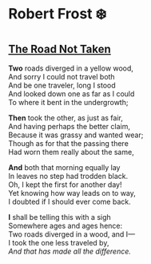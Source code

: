 # Robert Frost :snowflake:

## [The Road Not Taken](http://www.publicdomainpoems.com/theroadnottaken.html)

**Two** roads diverged in a yellow wood, <br>
And sorry I could not travel both <br>
And be one traveler, long I stood <br>
And looked down one as far as I could <br>
To where it bent in the undergrowth; 

**Then** took the other, as just as fair, <br>
And having perhaps the better claim, <br>
Because it was grassy and wanted wear; <br>
Though as for that the passing there <br>
Had worn them really about the same, 

**And** both that morning equally lay <br>
In leaves no step had trodden black. <br>
Oh, I kept the first for another day! <br>
Yet knowing how way leads on to way, <br>
I doubted if I should ever come back. 

**I** shall be telling this with a sigh <br>
Somewhere ages and ages hence: <br>
Two roads diverged in a wood, and I— <br> 
I took the one less traveled by, <br>
*And that has made all the difference.*
